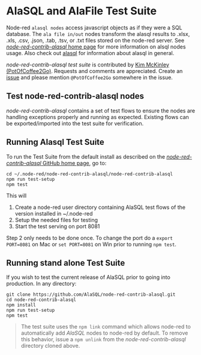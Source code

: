 # AlaSQL and AlaFile Test Suite

Node-red `alasql nodes` access javascript objects as if they were a SQL database.
The `ala file in/out` nodes transform the alasql results to .xlsx, .xls, .csv,
.json, .tab, .tsv, or .txt files stored on the node-red server. See
[*node-red-contrib-alasql* home page](https://github.com/AlaSQL/node-red-contrib-alasql)
for more information on alsql nodes usage. Also check out 
[alasql](https://github.com/agershun/alasql) for information about alasql
in general.

*node-red-contrib-alasql test suite* is contributed by
[Kim McKinley (PotOfCoffee2Go)](http://github.com/potofcoffee2go). Requests and
comments are appreciated. Create an 
[issue](https://github.com/AlaSQL/node-red-contrib-alasql/issues) and please
mention `@PotOfCoffee2Go` somewhere in the issue.

## Test node-red-contrib-alasql nodes

*node-red-contrib-alasql* contains a set of test flows to ensure the nodes are
handling exceptions properly and running as expected. Existing flows can be 
exported/imported into the test suite for verification.

## Running Alasql Test Suite
To run the Test Suite from the default install as described on the 
[*node-red-contrib-alasql* GitHub home page](https://github.com/AlaSQL/node-red-contrib-alasql),
go to:

```
cd ~/.node-red/node-red-contrib-alasql/node-red-contrib-alasql
npm run test-setup
npm test
```

This will 
1. Create a node-red user directory containing AlaSQL test flows of
the version installed in ~/.node-red
2. Setup the needed files for testing
3. Start the test serving on port 8081

Step 2 only needs to be done once. To change the port do a `export PORT=8081` on Mac or `set PORT=8081` on Win prior to running `npm test`.


## Running stand alone Test Suite
If you wish to test the current release of AlaSQL prior to going into production.
In any directory:
```
git clone https://github.com/AlaSQL/node-red-contrib-alasql.git
cd node-red-contrib-alasql
npm install
npm run test-setup
npm test

```

> The test suite uses the `npm link` command which allows node-red to
automatically add *AlaSQL* nodes to node-red by default. To remove this behavior,
issue a `npm unlink` from the *node-red-contrib-alasql* directory cloned above.

